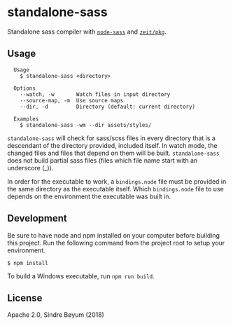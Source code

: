 # standalone-sass

Standalone sass compiler with [`node-sass`](https://github.com/sass/node-sass) and [`zeit/pkg`](http://github.com/zeit/pkg).

## Usage

```
  Usage
    $ standalone-sass <directory>

  Options
    --watch, -w       Watch files in input directory
    --source-map, -m  Use source maps
    --dir, -d         Directory (default: current directory)

  Examples
    $ standalone-sass -wm --dir assets/styles/
```

`standalone-sass` will check for sass/scss files in every directory that is a descendant of the directory provided, included itself. In watch mode, the changed files and files that depend on them will be built. `standalone-sass` does not build partial sass files (files which file name start with an underscore (_)).

In order for the executable to work, a `bindings.node` file must be provided in the same directory as the executable itself. Which `bindings.node` file to use depends on the environment the executable was built in.

## Development

Be sure to have node and npm installed on your computer before building this project. Run the following command from the project root to setup your environment.

```
$ npm install
```

To build a Windows executable, run `npm run build`.

## License

Apache 2.0, Sindre Bøyum (2018)